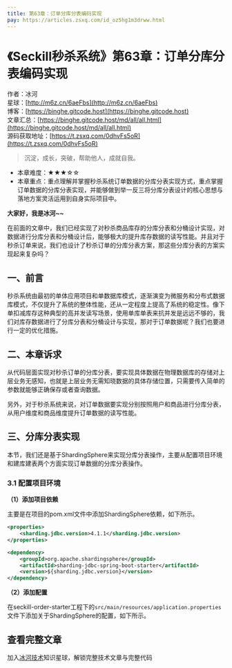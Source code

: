 ```yaml
---
title: 第63章：订单分库分表编码实现
pay: https://articles.zsxq.com/id_oz5hg1m3drww.html
---
```


# 《Seckill秒杀系统》第63章：订单分库分表编码实现

作者：冰河
<br/>星球：[http://m6z.cn/6aeFbs](http://m6z.cn/6aeFbs)
<br/>博客：[https://binghe.gitcode.host](https://binghe.gitcode.host)
<br/>文章汇总：[https://binghe.gitcode.host/md/all/all.html](https://binghe.gitcode.host/md/all/all.html)
<br/>源码获取地址：[https://t.zsxq.com/0dhvFs5oR](https://t.zsxq.com/0dhvFs5oR)

> 沉淀，成长，突破，帮助他人，成就自我。

* 本章难度：★★★☆☆
* 本章重点：重点理解并掌握秒杀系统订单数据的分库分表实现方式，重点掌握订单数据的分库分表实现，并能够做到举一反三将分库分表设计的核心思想与落地方案灵活运用到自身实际项目中。

**大家好，我是冰河~~**

在前面的文章中，我们已经实现了对秒杀商品库存的分库分表和分桶设计实现，对数据进行分库分表和分桶设计后，能够极大的提升库存数据的读写性能。并且对于秒杀订单来说，我们也设计了秒杀订单的分库分表方案，那这些分库分表的方案实现起来复杂吗？

## 一、前言

秒杀系统由最初的单体应用项目和单数据库模式，逐渐演变为微服务和分布式数据库模式，不仅提升了系统的整体性能，还从一定程度上提高了系统的稳定性。像下单扣减库存这种典型的高并发读写场景，使用单库单表来抗并发是远远不够的，我们对库存数据进行了分库分表和分桶设计与实现，那对于订单数据呢？我们也要进行一定的优化措施。

## 二、本章诉求

从代码层面实现对秒杀订单的分库分表，要实现具体数据在物理数据库的存储对上层业务无感知，也就是上层业务无需知晓数据的具体存储位置，只需要传入简单的参数就能够正确保存或者查询数据。

另外，对于秒杀系统来说，对订单数据要实现分别按照用户和商品进行分库分表，从用户维度和商品维度提升订单数据的读写性能。

## 三、分库分表实现

本节，我们还是基于ShardingSphere来实现分库分表操作，主要从配置项目环境和建库建表两个方面实现订单数据的分库分表操作。

### 3.1 配置项目环境

**（1）添加项目依赖**

主要是在项目的pom.xml文件中添加ShardingSphere依赖，如下所示。

```xml
<properties>
    <sharding.jdbc.version>4.1.1</sharding.jdbc.version>
</properties>

<dependency>
    <groupId>org.apache.shardingsphere</groupId>
    <artifactId>sharding-jdbc-spring-boot-starter</artifactId>
    <version>${sharding.jdbc.version}</version>
</dependency>
```

**（2）添加配置**

在seckill-order-starter工程下的`src/main/resources/application.properties`文件下添加关于ShardingSphere的配置，如下所示。

## 查看完整文章

加入[冰河技术](http://m6z.cn/6aeFbs)知识星球，解锁完整技术文章与完整代码